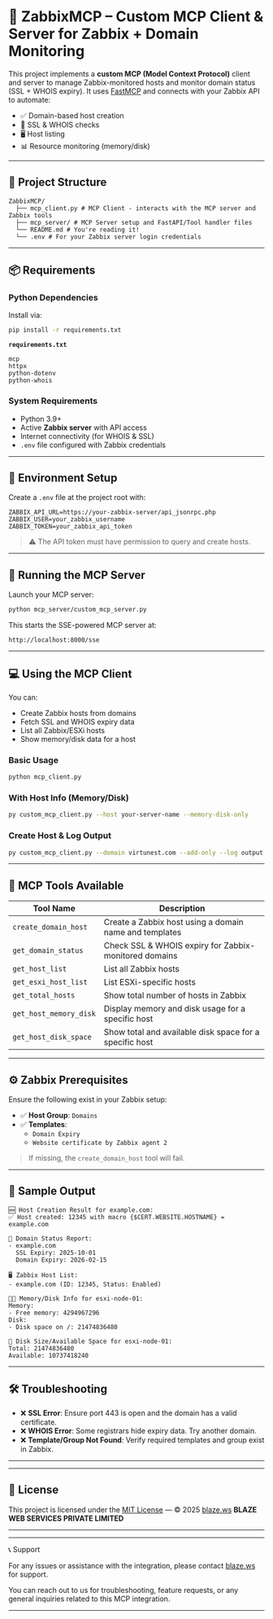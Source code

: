 # 🔧 ZabbixMCP – Custom MCP Client & Server for Zabbix + Domain Monitoring

This project implements a **custom MCP (Model Context Protocol)** client and server to manage Zabbix-monitored hosts and monitor domain status (SSL + WHOIS expiry). It uses [FastMCP](https://github.com/ContextualAI/fastmcp) and connects with your Zabbix API to automate:

- ✅ Domain-based host creation  
- 🔐 SSL & WHOIS checks  
- 🖥️ Host listing  
- 📊 Resource monitoring (memory/disk)

---

## 📁 Project Structure

```
ZabbixMCP/
  ├── mcp_client.py # MCP Client - interacts with the MCP server and Zabbix tools
  ├── mcp_server/ # MCP Server setup and FastAPI/Tool handler files
  └── README.md # You're reading it!
  └── .env # For your Zabbix server login credentials

```

---

## 📦 Requirements

### Python Dependencies

Install via:

```bash
pip install -r requirements.txt
```

**`requirements.txt`**

```
mcp
httpx
python-dotenv
python-whois
```

### System Requirements

- Python 3.9+
- Active **Zabbix server** with API access
- Internet connectivity (for WHOIS & SSL)
- `.env` file configured with Zabbix credentials

---

## 🔐 Environment Setup

Create a `.env` file at the project root with:

```
ZABBIX_API_URL=https://your-zabbix-server/api_jsonrpc.php
ZABBIX_USER=your_zabbix_username
ZABBIX_TOKEN=your_zabbix_api_token
```

> ⚠️ The API token must have permission to query and create hosts.

---

## 🚀 Running the MCP Server

Launch your MCP server:

```bash
python mcp_server/custom_mcp_server.py
```

This starts the SSE-powered MCP server at:

```
http://localhost:8000/sse
```

---

## 💻 Using the MCP Client

You can:

- Create Zabbix hosts from domains
- Fetch SSL and WHOIS expiry data
- List all Zabbix/ESXi hosts
- Show memory/disk data for a host

### Basic Usage

```bash
python mcp_client.py
```

### With Host Info (Memory/Disk)

```bash
py custom_mcp_client.py --host your-server-name --memory-disk-only
```

### Create Host & Log Output

```bash
py custom_mcp_client.py --domain virtunest.com --add-only --log output.txt
```

---

## 🧠 MCP Tools Available

| Tool Name                | Description                                                   |
|--------------------------|---------------------------------------------------------------|
| `create_domain_host`     | Create a Zabbix host using a domain name and templates        |
| `get_domain_status`      | Check SSL & WHOIS expiry for Zabbix-monitored domains         |
| `get_host_list`          | List all Zabbix hosts                                         |
| `get_esxi_host_list`     | List ESXi-specific hosts                                      |
| `get_total_hosts`        | Show total number of hosts in Zabbix                         |
| `get_host_memory_disk`   | Display memory and disk usage for a specific host             |
| `get_host_disk_space`    | Show total and available disk space for a specific host       |

---

## ⚙️ Zabbix Prerequisites

Ensure the following exist in your Zabbix setup:

- ✅ **Host Group**: `Domains`  
- ✅ **Templates**:
  - `Domain Expiry`
  - `Website certificate by Zabbix agent 2`

> If missing, the `create_domain_host` tool will fail.

---

## 📝 Sample Output

```text
🆕 Host Creation Result for example.com:
✅ Host created: 12345 with macro {$CERT.WEBSITE.HOSTNAME} = example.com

🔐 Domain Status Report:
- example.com
  SSL Expiry: 2025-10-01
  Domain Expiry: 2026-02-15

🖥️ Zabbix Host List:
- example.com (ID: 12345, Status: Enabled)

🧠💾 Memory/Disk Info for esxi-node-01:
Memory:
- Free memory: 4294967296
Disk:
- Disk space on /: 21474836480

💾 Disk Size/Available Space for esxi-node-01:
Total: 21474836480
Available: 10737418240
```

---

## 🛠️ Troubleshooting

- ❌ **SSL Error**: Ensure port 443 is open and the domain has a valid certificate.
- ❌ **WHOIS Error**: Some registrars hide expiry data. Try another domain.
- ❌ **Template/Group Not Found**: Verify required templates and group exist in Zabbix.

---

---

## 📜 License

This project is licensed under the [MIT License](LICENSE) — © 2025 [blaze.ws](https://blaze.ws) **BLAZE WEB SERVICES PRIVATE LIMITED**

---

---

📞 Support

For any issues or assistance with the integration, please contact [blaze.ws](https://blaze.ws) for support.

You can reach out to us for troubleshooting, feature requests, or any general inquiries related to this MCP integration.

---
